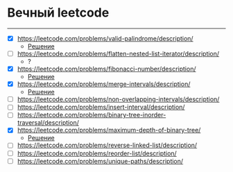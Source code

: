# Вечный leetcode
***
- [x] https://leetcode.com/problems/valid-palindrome/description/
  - [Решение](https://github.com/vktadm/leetcode/blob/master/two_pointers/easy/_125_Valid_Palindrome.py)
- [ ] https://leetcode.com/problems/flatten-nested-list-iterator/description/
  - ?
- [x] https://leetcode.com/problems/fibonacci-number/description/
  - [Решение](https://github.com/vktadm/leetcode/blob/master/math/easy/_509_Fibonacci_Number.py)
- [x] https://leetcode.com/problems/merge-intervals/description/  
  - [Решение](https://github.com/vktadm/leetcode/blob/master/_56_Merge_Intervals.py)
- [ ] https://leetcode.com/problems/non-overlapping-intervals/description/
- [ ] https://leetcode.com/problems/insert-interval/description/
- [ ] https://leetcode.com/problems/binary-tree-inorder-traversal/description/
- [x] https://leetcode.com/problems/maximum-depth-of-binary-tree/  
  - [Решение](https://github.com/vktadm/leetcode/blob/master/binary_tree/easy/_104_Maximum_Depth_of_Binary_Tree.py)
- [ ] https://leetcode.com/problems/reverse-linked-list/description/
- [ ] https://leetcode.com/problems/reorder-list/description/
- [ ] https://leetcode.com/problems/unique-paths/description/